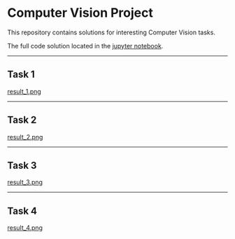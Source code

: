 # Computer Vision Project

This repository contains solutions for interesting Computer Vision tasks. 

The full code solution located in the [jupyter notebook](notebook/computer-vision-for-atlas.ipynb).

---

## Task 1
[result_1.png](imgs/result_1.png)

---

## Task 2
[result_2.png](imgs/result_2.png)

---

## Task 3
[result_3.png](imgs/result_3.png)

---

## Task 4
[result_4.png](imgs/result_4.png)
